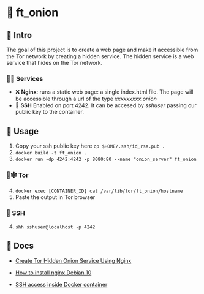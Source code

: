 # 🧅 ft_onion

## 📰 Intro
The goal of this project is to create a web page and make it accessible from the Tor
network by creating a hidden service. The hidden service is a web service that
hides on the Tor network.

### 🐕‍🦺 Services

- ❌ **Nginx**: runs a static web page: a single index.html file. The page will
be accessible through a url of the type *xxxxxxxxx.onion*
- 🔐 **SSH** Enabled on port 4242. It can be accesed by *sshuser* passing our public key to the container.

## 📖 Usage
1. Copy your ssh public key here ``cp $HOME/.ssh/id_rsa.pub .``
2. ``docker build -t ft_onion .``
3. `` docker run -dp 4242:4242 -p 8080:80 --name "onion_server" ft_onion ``

### 🧅🕸️ Tor
4. `` docker exec [CONTAINER_ID] cat /var/lib/tor/ft_onion/hostname ``
5. Paste the output in Tor browser

### 🔐 SSH
4. `` shh sshuser@localhost -p 4242 ``

## 🔖 Docs
- [Create Tor Hidden Onion Service Using Nginx](https://arcdetri.github.io/tor-hidden-onion-nginx.html)

- [How to install nginx Debian 10](https://www.digitalocean.com/community/tutorials/how-to-install-nginx-on-debian-10)

- [SSH access inside Docker container](https://goteleport.com/blog/shell-access-docker-container-with-ssh-and-docker-exec/)
